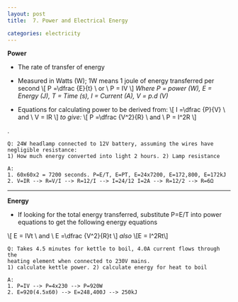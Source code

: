 ```yaml
---
layout: post
title:  7. Power and Electrical Energy

categories: electricity
---
```

**Power**

* The rate of transfer of energy
* Measured in Watts (W); 1W means 1 joule of energy transferred per second
\\[ P =\dfrac {E}{t} \\    or    \\ P = IV \\]
*Where P = power (W), E = Energy (J), T = Time (s), I = Current (A), V = p.d (V)*

* Equations for calculating power to be derived from:
\\[ I =\dfrac {P}{V} \\    and    \\ V = IR \\]
*to give:*
\\[ P =\dfrac {V^2}{R} \\    and    \\ P = I^2R \\]

.

	Q: 24W headlamp connected to 12V battery, assuming the wires have 
	negligible resistance:
	1) How much energy converted into light 2 hours. 2) Lamp resistance
	
	A: 
	1. 60x60x2 = 7200 seconds. P=E/T, E=PT, E=24x7200, E=172,800, E=172kJ
	2. V=IR --> R=V/I --> R=12/I --> I=24/12 I=2A --> R=12/2 --> R=6Ω

---
**Energy**

* If looking for the total energy transferred, substitute P=E/T into power equations to get the following energy equations

\\[ E = IVt \\ and \\ E =\dfrac {V^2}{R}t \\] *also* \\[E = I^2Rt\\]

	Q: Takes 4.5 minutes for kettle to boil, 4.0A current flows through the 
	heating element when connected to 230V mains.
	1) calculate kettle power. 2) calculate energy for heat to boil
	
	A:
	1. P=IV --> P=4x230 --> P=920W
	2. E=920(4.5x60) --> E=248,400J --> 250kJ
	
	
	


	
